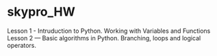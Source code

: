 # skypro_HW
Lesson 1 - Intruduction to Python. Working with Variables and Functions
Lesson 2 — Basic algorithms in Python. Branching, loops and logical operators.